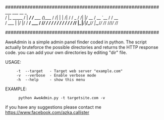 ########################################################
    ___                ___       __          _     
   /   |_      _____  /   | ____/ /___ ___  (_)___ 
  / /| | | /| / / _ \/ /| |/ __  / __ `__ \/ / __ \
 / ___ | |/ |/ /  __/ ___ / /_/ / / / / / / / / / /
/_/  |_|__/|__/\___/_/  |_\__,_/_/ /_/ /_/_/_/ /_/ 
                                                   
########################################################

AweAdmin is a simple admin panel finder coded in python. 
The script actually bruteforce the possible directories and returns the HTTP response code.
you can add your own directories by editing "dir" file.

USAGE:

         -t  --target   - Target web server "example.com"
         -v  --verbose  - Enable verbose mode
         -h  --help     - show this menu

EXAMPLE:

          python AweAdmin.py -t targetsite.com -v
			   
if you have any suggestions please contact me 	https://www.facebook.com/azka.callister
